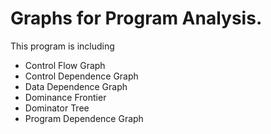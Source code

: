 # Graphs for Program Analysis.
This program is including
 * Control Flow Graph
 * Control Dependence Graph
 * Data Dependence Graph
 * Dominance Frontier
 * Dominator Tree
 * Program Dependence Graph
